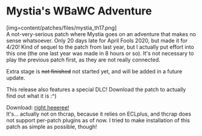# Mystia's WBaWC Adventure
[img=content/patches/files/mystia_th17.png]  
A not-very-serious patch where Mystia goes on an adventure that makes no sense whatsoever. Only 20 days late for April Fools 2020, but made it for 4/20! Kind of sequel to the patch from last year, but I actually put effort into this one (the one last year was made in 8 hours or so). It's not necessary to play the previous patch first, as they are not really connected.  
  
Extra stage is ~~not finished~~ not started yet, and will be added in a future update.
  
This release also features a special DLC! Download the patch to actually find out what it is :^)  

Download: [right heeeree!](https://mega.nz/file/5s5SkSyL#5h0D5CxEz-QkG7IezA9IDo_2jaWcVh647GLksXfB_Xo)  
It's... actually not on thcrap, because it relies on ECLplus, and thcrap does not support per-patch plugins as of now. I tried to make installation of this patch as simple as possible, though!